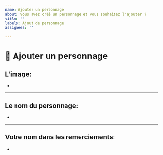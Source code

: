 ```yaml
---
name: Ajouter un personnage
about: Vous avez créé un personnage et vous souhaitez l'ajouter ?
title: ''
labels: Ajout de personnage
assignees: ''

---
```


# 🤺 Ajouter un personnage

## L'image:
<!-- Importez l'image ou placez un lien Imgur -->

* 

---

## Le nom du personnage:
<!-- Insérez votre réponse sous ce trait -->

* 

---

## Votre nom dans les remerciements:
<!-- Insérez votre réponse sous ce trait -->
<!-- Votre nom d'utilisateur GitHub sera utilisé si aucun n'est précisé! -->

* 